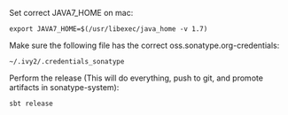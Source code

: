 

Set correct JAVA7_HOME on mac:

	export JAVA7_HOME=$(/usr/libexec/java_home -v 1.7)


Make sure the following file has the correct oss.sonatype.org-credentials:

	~/.ivy2/.credentials_sonatype

Perform the release (This will do everything, push to git, and promote artifacts in sonatype-system):

	sbt release

